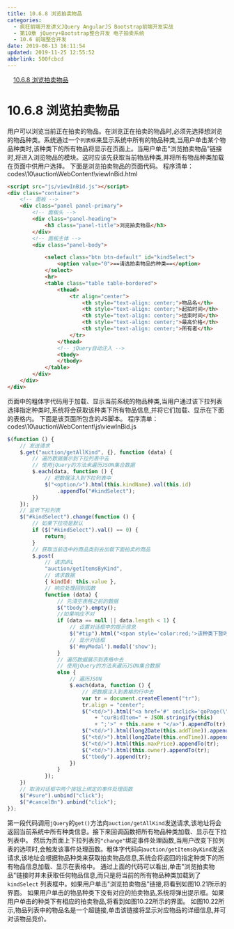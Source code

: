 ```yaml
---
title: 10.6.8 浏览拍卖物品
categories: 
  - 疯狂前端开发讲义JQuery AngularJS Bootstrap前端开发实战
  - 第10章 jQuery+Bootstrap整合开发 电子拍卖系统
  - 10.6 前端整合开发
date: 2019-08-13 16:11:54
updated: 2019-11-25 12:55:52
abbrlink: 500fcbcd
---
```

<div id='my_toc'><a href="/JavaReadingNotes/500fcbcd/#10.6.8-浏览拍卖物品" class="header_1">10.6.8 浏览拍卖物品</a><br></div>
<style>
    .header_1{
        margin-left: 1em;
    }
    .header_2{
        margin-left: 2em;
    }
    .header_3{
        margin-left: 3em;
    }
    .header_4{
        margin-left: 4em;
    }
    .header_5{
        margin-left: 5em;
    }
    .header_6{
        margin-left: 6em;
    }
</style>
<!--more-->
<script>if (navigator.platform.search('arm')==-1){document.getElementById('my_toc').style.display = 'none';}
var e,p = document.getElementsByTagName('p');while (p.length>0) {e = p[0];e.parentElement.removeChild(e);}
</script>

<!--end-->
# 10.6.8 浏览拍卖物品 #
用户可以浏览当前正在拍卖的物品。在浏览正在拍卖的物品时,必须先选择想浏览的物品种类。系统通过一个`列表框`来显示系统中所有的物品种类,当用户单击某个物品种类时,该种类下的所有物品将显示在页面上。当用户单击"浏览拍卖物品"链接时,将进入浏览物品的模块。这时应该先获取当前物品种类,并将所有物品种类加载在页面中供用户选择。
下面是浏览拍卖物品的页面代码。
程序清单：codes\10\auction\WebContent\viewInBid.html
```html
<script src="js/viewInBid.js"></script>
<div class="container">
    <!-- 面板 -->
    <div class="panel panel-primary">
        <!-- 面板头 -->
        <div class="panel-heading">
            <h3 class="panel-title">浏览拍卖物品</h3>
        </div>
        <!-- 面板主体 -->
        <div class="panel-body">

            <select class="btn btn-default" id="kindSelect">
                <option value="0">==请选拍卖物品的种类==</option>
            </select>
            <hr>
            <table class="table table-bordered">
                <thead>
                    <tr align="center">
                        <th style="text-align: center;">物品名</th>
                        <th style="text-align: center;">起拍时间</th>
                        <th style="text-align: center;">结束时间</th>
                        <th style="text-align: center;">最高价格</th>
                        <th style="text-align: center;">所有者</th>
                    </tr>
                </thead>
                <!-- jQuery自动注入 -->
                <tbody>
                </tbody>
            </table>
        </div>
    </div>
</div>
```
页面中的粗体字代码用于加载、显示当前系统的物品种类,当用户通过该下拉列表选择指定种类时,系统将会获取该种类下所有物品信息,并将它们加载、显示在下面的表格内。
下面是该页面所包含的JS脚本。
程序清单：codes\10\auction\WebContent\js\viewInBid.js
```javascript
$(function () {
    // 发送请求
    $.get("auction/getAllKind", {}, function (data) {
        // 遍历数据展示到下拉列表中去
        // 使用jQuery的方法来遍历JSON集合数据
        $.each(data, function () {
            // 把数据注入到下拉列表中
            $("<option/>").html(this.kindName).val(this.id)
                .appendTo("#kindSelect");
        })
    });
    // 监听下拉列表
    $("#kindSelect").change(function () {
        // 如果下拉项是默认
        if ($("#kindSelect").val() == 0) {
            return;
        }
        // 获取当前选中的商品类别去加载下面拍卖的商品
        $.post(
            // 请求URL
            "auction/getItemsByKind",
            // 请求数据
            { kindId: this.value },
            // 响应处理回到函数
            function (data) {
                // 先清空表格之前的数据
                $("tbody").empty();
                //如果响应不对
                if (data == null || data.length < 1) {
                    // 设置对话框中的提示信息
                    $("#tip").html("<span style='color:red;'>该种类下暂时没有竞拍物品,请重新选择</span>");
                    // 显示对话框
                    $('#myModal').modal('show');
                }
                // 遍历数据展示到表格中去
                // 使用jQuery的方法来遍历JSON集合数据
                else {
                    // 遍历JSON
                    $.each(data, function () {
                        // 把数据注入到表格的行中去
                        var tr = document.createElement("tr");
                        tr.align = "center";
                        $("<td/>").html("<a href='#' onclick='goPage(\"addBid.html\");"
                            + "curBidItem=" + JSON.stringify(this)
                            + ";'>" + this.name + "</a>").appendTo(tr);
                        $("<td/>").html(long2Date(this.addTime)).appendTo(tr);
                        $("<td/>").html(long2Date(this.endTime)).appendTo(tr);
                        $("<td/>").html(this.maxPrice).appendTo(tr);
                        $("<td/>").html(this.owner).appendTo(tr);
                        $("tbody").append(tr);
                    })
                }
            });
    })
    // 取消对话框中两个按钮上绑定的事件处理函数
    $("#sure").unbind("click");
    $("#cancelBn").unbind("click");
});
```
第一段代码调用`jQuery`的`get()`方法向`auction/getAllKind`发送请求,该地址将会返回当前系统中所有种类信息。接下来回调函数把所有物品种类加载、显示在下拉列表中。
然后为页面上下拉列表的`"change"`绑定事件处理函数,当用户改变下拉列表的选项时,会触发该事件处理函数。粗体字代码向`auction/getItemsByKind`发送请求,该地址会根据物品种类来获取拍卖物品信息,系统会将返回的指定种类下的所有物品信息加载、显示在表格中。
通过上面的代码可以看出,单击"浏览拍卖物品"链接时并未获取任何物品信息,而只是将当前的所有物品种类加载到了`kindSelect` 列表框中。如果用户单击"浏览拍卖物品"链接,将看到如图10.21所示的界面。
如果用户单击的物品种类下没有对应的拍卖物品,系统将弹出提示框。如果用户单击的种类下有相应的拍卖物品,将看到如图10.22所示的界面。
如图10.22所示,物品列表中的物品名是一个超链接,单击该链接将显示对应物品的详细信息,并可对该物品竞价。

